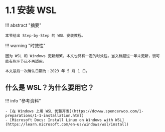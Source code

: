 # 1.1 安装 WSL

<!-- prettier-ignore-start -->
!!! abstract "摘要"
    
    本节给出 Step-by-Step 的 WSL 安装教程。
<!-- prettier-ignore-end -->

<!-- prettier-ignore-start -->
!!! warning "时效性"
    
    因为 WSL 和 Windows 更新频繁，本文也具有一定的时效性。当文档超过一年未更新，很可能有些环节已不再适用。

    本文最后一次确认日期为：2023 年 5 月 1 日。
<!-- prettier-ignore-end -->

## 什么是 WSL？为什么要用它？

<!-- prettier-ignore-start -->
!!! info "参考资料"
    
    - [在 Windows 上用 WSL 优雅开发](https://dowww.spencerwoo.com/1-preparations/1-1-installation.html)
    - [Microsoft Docs: Install Linux on Windows with WSL](https://learn.microsoft.com/en-us/windows/wsl/install)
<!-- prettier-ignore-end -->